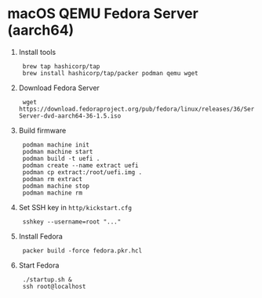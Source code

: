 # macOS QEMU Fedora Server (aarch64)

1. Install tools

		brew tap hashicorp/tap
		brew install hashicorp/tap/packer podman qemu wget

1. Download Fedora Server

		wget https://download.fedoraproject.org/pub/fedora/linux/releases/36/Server/aarch64/iso/Fedora-Server-dvd-aarch64-36-1.5.iso

1. Build firmware

		podman machine init
		podman machine start
		podman build -t uefi .
		podman create --name extract uefi
		podman cp extract:/root/uefi.img .
		podman rm extract
		podman machine stop
		podman machine rm

1. Set SSH key in `http/kickstart.cfg`

		sshkey --username=root "..."

1. Install Fedora

		packer build -force fedora.pkr.hcl

1. Start Fedora

		./startup.sh &
		ssh root@localhost

